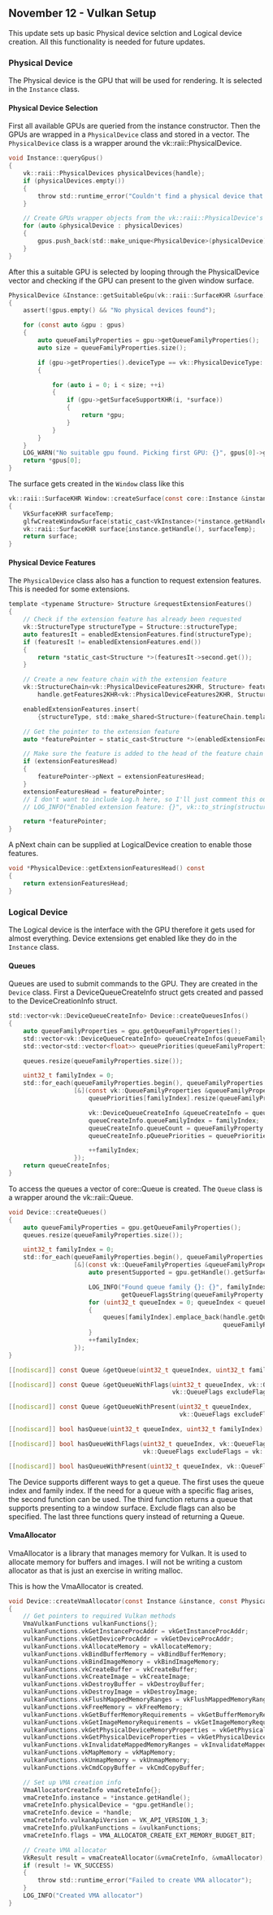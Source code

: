 ## November 12 - Vulkan Setup

This update sets up basic Physical device selction and Logical device creation.
All this functionality is needed for future updates.

### Physical Device

The Physical device is the GPU that will be used for rendering. It is selected in the `Instance` class.

#### Physical Device Selection

First all available GPUs are queried from the instance constructor. Then the GPUs are wrapped in a `PhysicalDevice`
class
and stored in a vector. The `PhysicalDevice` class is a wrapper around the vk::raii::PhysicalDevice.

```c
void Instance::queryGpus()
{
    vk::raii::PhysicalDevices physicalDevices{handle};
    if (physicalDevices.empty())
    {
        throw std::runtime_error("Couldn't find a physical device that supports Vulkan.");
    }

    // Create GPUs wrapper objects from the vk::raii::PhysicalDevice's
    for (auto &physicalDevice : physicalDevices)
    {
        gpus.push_back(std::make_unique<PhysicalDevice>(physicalDevice));
    }
}
```

After this a suitable GPU is selected by looping through the PhysicalDevice vector and checking if the GPU
can present to the given window surface.

```c
PhysicalDevice &Instance::getSuitableGpu(vk::raii::SurfaceKHR &surface)
{
    assert(!gpus.empty() && "No physical devices found");

    for (const auto &gpu : gpus)
    {
        auto queueFamilyProperties = gpu->getQueueFamilyProperties();
        auto size = queueFamilyProperties.size();

        if (gpu->getProperties().deviceType == vk::PhysicalDeviceType::eDiscreteGpu)
        {

            for (auto i = 0; i < size; ++i)
            {
                if (gpu->getSurfaceSupportKHR(i, *surface))
                {
                    return *gpu;
                }
            }
        }
    }
    LOG_WARN("No suitable gpu found. Picking first GPU: {}", gpus[0]->getProperties().deviceName.data())
    return *gpus[0];
}
```

The surface gets created in the `Window` class like this

```c
vk::raii::SurfaceKHR Window::createSurface(const core::Instance &instance)
{
    VkSurfaceKHR surfaceTemp;
    glfwCreateWindowSurface(static_cast<VkInstance>(*instance.getHandle()), handle, nullptr, &surfaceTemp);
    vk::raii::SurfaceKHR surface{instance.getHandle(), surfaceTemp};
    return surface;
}
```

#### Physical Device Features

The `PhysicalDevice` class also has a function to request extension features. This is needed for some extensions.

```c
template <typename Structure> Structure &requestExtensionFeatures()
{
    // Check if the extension feature has already been requested
    vk::StructureType structureType = Structure::structureType;
    auto featuresIt = enabledExtensionFeatures.find(structureType);
    if (featuresIt != enabledExtensionFeatures.end())
    {
        return *static_cast<Structure *>(featuresIt->second.get());
    }

    // Create a new feature chain with the extension feature
    vk::StructureChain<vk::PhysicalDeviceFeatures2KHR, Structure> featureChain =
        handle.getFeatures2KHR<vk::PhysicalDeviceFeatures2KHR, Structure>();

    enabledExtensionFeatures.insert(
        {structureType, std::make_shared<Structure>(featureChain.template get<Structure>())});

    // Get the pointer to the extension feature
    auto *featurePointer = static_cast<Structure *>(enabledExtensionFeatures.find(structureType)->second.get());

    // Make sure the feature is added to the head of the feature chain
    if (extensionFeaturesHead)
    {
        featurePointer->pNext = extensionFeaturesHead;
    }
    extensionFeaturesHead = featurePointer;
    // I don't want to include Log.h here, so I'll just comment this out for now
    // LOG_INFO("Enabled extension feature: {}", vk::to_string(structureType));

    return *featurePointer;
}
```

A pNext chain can be supplied at LogicalDevice creation to enable those features.

```c
void *PhysicalDevice::getExtensionFeaturesHead() const
{
    return extensionFeaturesHead;
}
```

### Logical Device

The Logical device is the interface with the GPU therefore it gets used for almost everything.
Device extensions get enabled like they do in the `Instance` class.

#### Queues

Queues are used to submit commands to the GPU. They are created in the `Device` class.
First a DeviceQueueCreateInfo struct gets created and passed to the DeviceCreationInfo struct.

```c
std::vector<vk::DeviceQueueCreateInfo> Device::createQueuesInfos()
{
    auto queueFamilyProperties = gpu.getQueueFamilyProperties();
    std::vector<vk::DeviceQueueCreateInfo> queueCreateInfos(queueFamilyProperties.size());
    std::vector<std::vector<float>> queuePriorities(queueFamilyProperties.size());

    queues.resize(queueFamilyProperties.size());

    uint32_t familyIndex = 0;
    std::for_each(queueFamilyProperties.begin(), queueFamilyProperties.end(),
                  [&](const vk::QueueFamilyProperties &queueFamilyProperty) {
                      queuePriorities[familyIndex].resize(queueFamilyProperty.queueCount, 0.5f);

                      vk::DeviceQueueCreateInfo &queueCreateInfo = queueCreateInfos[familyIndex];
                      queueCreateInfo.queueFamilyIndex = familyIndex;
                      queueCreateInfo.queueCount = queueFamilyProperty.queueCount;
                      queueCreateInfo.pQueuePriorities = queuePriorities[familyIndex].data();

                      ++familyIndex;
                  });
    return queueCreateInfos;
}
```

To access the queues a vector of core::Queue is created. The `Queue` class is a wrapper around the vk::raii::Queue.

```c
void Device::createQueues()
{
    auto queueFamilyProperties = gpu.getQueueFamilyProperties();
    queues.resize(queueFamilyProperties.size());

    uint32_t familyIndex = 0;
    std::for_each(queueFamilyProperties.begin(), queueFamilyProperties.end(),
                  [&](const vk::QueueFamilyProperties &queueFamilyProperty) {
                      auto presentSupported = gpu.getHandle().getSurfaceSupportKHR(familyIndex, *surface);

                      LOG_INFO("Found queue family {}: {}", familyIndex,
                               getQueueFlagsString(queueFamilyProperty.queueFlags))
                      for (uint32_t queueIndex = 0; queueIndex < queueFamilyProperty.queueCount; ++queueIndex)
                      {
                          queues[familyIndex].emplace_back(handle.getQueue(familyIndex, queueIndex), familyIndex,
                                                           queueFamilyProperty, presentSupported, queueIndex);
                      }
                      ++familyIndex;
                  });
}
```

```c
[[nodiscard]] const Queue &getQueue(uint32_t queueIndex, uint32_t familyIndex) const;

[[nodiscard]] const Queue &getQueueWithFlags(uint32_t queueIndex, vk::QueueFlags includeFlags,
                                             vk::QueueFlags excludeFlags = vk::QueueFlags()) const;

[[nodiscard]] const Queue &getQueueWithPresent(uint32_t queueIndex,
                                               vk::QueueFlags excludeFlags = vk::QueueFlags()) const;

[[nodiscard]] bool hasQueue(uint32_t queueIndex, uint32_t familyIndex) const;

[[nodiscard]] bool hasQueueWithFlags(uint32_t queueIndex, vk::QueueFlags includeFlags,
                                     vk::QueueFlags excludeFlags = vk::QueueFlags()) const;

[[nodiscard]] bool hasQueueWithPresent(uint32_t queueIndex, vk::QueueFlags excludeFlags = vk::QueueFlags()) const;
```

The Device supports different ways to get a queue. The first uses the queue index and family index.
If the need for a queue with a specific flag arises, the second function can be used.
The third function returns a queue that supports presenting to a window surface. Exclude flags can also be specified.
The last three functions query instead of returning a Queue.

#### VmaAllocator

VmaAllocator is a library that manages memory for Vulkan. It is used to allocate memory for buffers and images.
I will not be writing a custom allocator as that is just an exercise in writing malloc.

This is how the VmaAllocator is created.

```c
void Device::createVmaAllocator(const Instance &instance, const PhysicalDevice &gpu)
{
    // Get pointers to required Vulkan methods
    VmaVulkanFunctions vulkanFunctions{};
    vulkanFunctions.vkGetInstanceProcAddr = vkGetInstanceProcAddr;
    vulkanFunctions.vkGetDeviceProcAddr = vkGetDeviceProcAddr;
    vulkanFunctions.vkAllocateMemory = vkAllocateMemory;
    vulkanFunctions.vkBindBufferMemory = vkBindBufferMemory;
    vulkanFunctions.vkBindImageMemory = vkBindImageMemory;
    vulkanFunctions.vkCreateBuffer = vkCreateBuffer;
    vulkanFunctions.vkCreateImage = vkCreateImage;
    vulkanFunctions.vkDestroyBuffer = vkDestroyBuffer;
    vulkanFunctions.vkDestroyImage = vkDestroyImage;
    vulkanFunctions.vkFlushMappedMemoryRanges = vkFlushMappedMemoryRanges;
    vulkanFunctions.vkFreeMemory = vkFreeMemory;
    vulkanFunctions.vkGetBufferMemoryRequirements = vkGetBufferMemoryRequirements;
    vulkanFunctions.vkGetImageMemoryRequirements = vkGetImageMemoryRequirements;
    vulkanFunctions.vkGetPhysicalDeviceMemoryProperties = vkGetPhysicalDeviceMemoryProperties;
    vulkanFunctions.vkGetPhysicalDeviceProperties = vkGetPhysicalDeviceProperties;
    vulkanFunctions.vkInvalidateMappedMemoryRanges = vkInvalidateMappedMemoryRanges;
    vulkanFunctions.vkMapMemory = vkMapMemory;
    vulkanFunctions.vkUnmapMemory = vkUnmapMemory;
    vulkanFunctions.vkCmdCopyBuffer = vkCmdCopyBuffer;

    // Set up VMA creation info
    VmaAllocatorCreateInfo vmaCreteInfo{};
    vmaCreteInfo.instance = *instance.getHandle();
    vmaCreteInfo.physicalDevice = *gpu.getHandle();
    vmaCreteInfo.device = *handle;
    vmaCreteInfo.vulkanApiVersion = VK_API_VERSION_1_3;
    vmaCreteInfo.pVulkanFunctions = &vulkanFunctions;
    vmaCreteInfo.flags = VMA_ALLOCATOR_CREATE_EXT_MEMORY_BUDGET_BIT;

    // Create VMA allocator
    VkResult result = vmaCreateAllocator(&vmaCreteInfo, &vmaAllocator);
    if (result != VK_SUCCESS)
    {
        throw std::runtime_error("Failed to create VMA allocator");
    }
    LOG_INFO("Created VMA allocator")
}
```